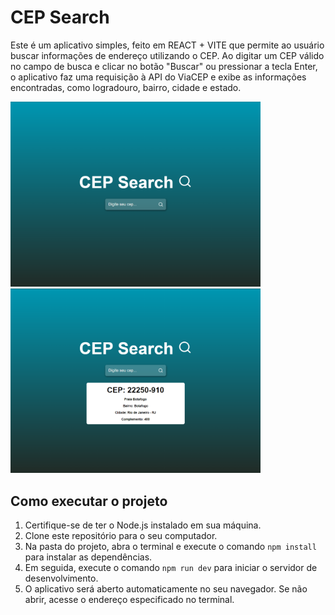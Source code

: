 # CEP Search

Este é um aplicativo simples, feito em REACT + VITE que permite ao usuário buscar informações de endereço utilizando o CEP. Ao digitar um CEP válido no campo de busca e clicar no botão "Buscar" ou pressionar a tecla Enter, o aplicativo faz uma requisição à API do ViaCEP e exibe as informações encontradas, como logradouro, bairro, cidade e estado.

<img width="400px" src="./.github/img/print-1.png" /> <img width="400px" src="./.github/img/print-2.png" />

## Como executar o projeto

1. Certifique-se de ter o Node.js instalado em sua máquina.
2. Clone este repositório para o seu computador.
3. Na pasta do projeto, abra o terminal e execute o comando `npm install` para instalar as dependências.
4. Em seguida, execute o comando `npm run dev` para iniciar o servidor de desenvolvimento.
5. O aplicativo será aberto automaticamente no seu navegador. Se não abrir, acesse o endereço especificado no terminal.
